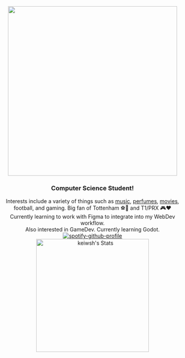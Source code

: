 <div align="center">
  <div>
    <img src="https://media.giphy.com/media/3oz8xTAJIQD6JWfTUc/giphy.gif" width="450"/>
  </div>

  <div>
    <h3>Computer Science Student!</h3>
  </div>

  <div>
    Interests include a variety of things such as <a href="https://www.last.fm/user/keicci">music</a>, <a href="https://www.parfumo.com/Users/Keiciaga">perfumes</a>, <a href="https://letterboxd.com/iek7/">movies</a>, football, and gaming. Big fan of Tottenham ⚽🤍 and T1/PRX 🎮❤️
  </div>

  <div>
    Currently learning to work with Figma to integrate into my WebDev workflow.
  </div>

  <div>
    Also interested in GameDev. Currently learning Godot.
  </div>

  <div>
    <a href="https://github.com/kittinan/spotify-github-profile">
      <img src="https://spotify-github-profile.vercel.app/api/view?uid=hoang-khang.le&cover_image=true&theme=novatorem&bar_color=53b14f&bar_color_cover=true" alt="spotify-github-profile">
    </a>
  </div>

  <div>
    <img src="https://github-readme-stats.vercel.app/api?username=keiwsh&theme=dracula&show_icons=true&hide_border=false&count_private=true" width="300" alt="keiwsh's Stats">
  </div>
</div>
